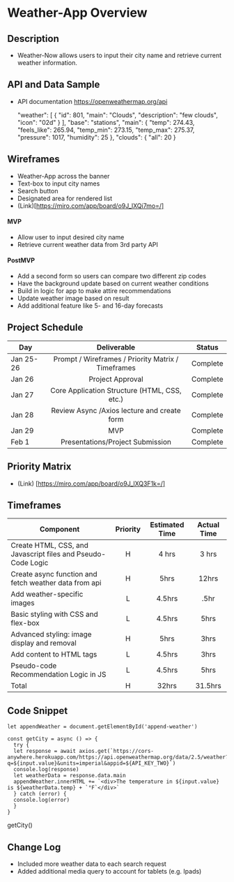 #
# Weather-App Overview

## Description

- Weather-Now allows users to input their city name and retrieve current weather information. 

## API and Data Sample

- API documentation https://openweathermap.org/api

    "weather": [
    {
    "id": 801,
    "main": "Clouds",
    "description": "few clouds",
    "icon": "02d"
    }
    ],
    "base": "stations",
    "main": {
    "temp": 274.43,
    "feels_like": 265.94,
    "temp_min": 273.15,
    "temp_max": 275.37,
    "pressure": 1017,
    "humidity": 25
    },
    "clouds": {
    "all": 20
    }

## Wireframes

- Weather-App across the banner 
- Text-box to input city names 
- Search button 
- Designated area for rendered list
- (Link)[https://miro.com/app/board/o9J_lXQi7mo=/]
 

#### MVP 
- Allow user to input desired city name
- Retrieve current weather data from 3rd party API


#### PostMVP  
- Add a second form so users can compare two different zip codes
- Have the background update based on current weather conditions
- Build in logic for app to make attire recommendations
- Update weather image based on result
- Add additional feature like 5- and 16-day forecasts


## Project Schedule

|  Day | Deliverable | Status |
| --- | :---: |  :---: |
|Jan 25-26| Prompt / Wireframes / Priority Matrix / Timeframes | Complete |
|Jan 26| Project Approval | Complete |
|Jan 27| Core Application Structure (HTML, CSS, etc.) | Complete |
|Jan 28| Review Async /Axios lecture and create form  | Complete |
|Jan 29| MVP | Complete |
|Feb 1| Presentations/Project Submission | Complete |

## Priority Matrix

- (Link) [https://miro.com/app/board/o9J_lXQ3F1k=/]

## Timeframes

| Component | Priority | Estimated Time | Actual Time |
| --- | :---: |  :---: | :---: |
| Create HTML, CSS, and Javascript files and Pseudo-Code Logic | H | 4 hrs| 3 hrs |
| Create async function and fetch weather data from api  | H | 5hrs| 12hrs |
| Add weather-specific images  | L | 4.5hrs| .5hr |
| Basic styling with CSS and flex-box | L | 4.5hrs| 5hrs |
| Advanced styling: image display and removal | H | 5hrs| 3hrs |
| Add content to HTML tags | L | 4.5hrs| 3hrs |
| Pseudo-code Recommendation Logic in JS | L | 4.5hrs| 5hrs |
| Total | H | 32hrs| 31.5hrs |

## Code Snippet

    let appendWeather = document.getElementById('append-weather')

    const getCity = async () => {
      try {
      let response = await axios.get(`https://cors-anywhere.herokuapp.com/https://api.openweathermap.org/data/2.5/weather?q=${input.value}&units=imperial&appid=${API_KEY_TWO}`)
      console.log(response)
      let weatherData = response.data.main
      appendWeather.innerHTML += `<div>The temperature in ${input.value} is ${weatherData.temp} + `°F`</div>`
      } catch (error) {
      console.log(error)
      }
    }

getCity()

## Change Log
- Included more weather data to each search request 
- Added additional media query to account for tablets (e.g. Ipads)
